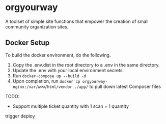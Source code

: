 # orgyourway
A toolset of simple site functions that empower the creation of small community organization sites.

## Docker Setup

To build the docker environment, do the following.

1. Copy the .env.dist in the root directory to a .env in the same directory.
2. Update the .env with your local environment secrets.
3. Run `docker-compose up --build -d`
4. Upon completion, run `docker cp orgyourway-nginx:/var/www/html/vendor ./app/` to pull down latest Composer files

TODO:
- Support multiple ticket quantity with 1 scan = 1 quantity

trigger deploy